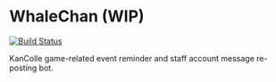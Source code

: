 # WhaleChan (WIP)

[![Build Status](https://travis-ci.org/Javran/WhaleChan.svg?branch=master)](https://travis-ci.org/Javran/WhaleChan)

KanColle game-related event reminder and staff account message re-posting bot.
